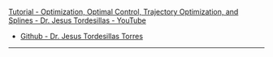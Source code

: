[Tutorial - Optimization, Optimal Control, Trajectory Optimization, and Splines - Dr. Jesus Tordesillas - YouTube](https://youtu.be/j82Ia436DYY?si=-oYNAPWkHqzdC5Iw)

* [Github - Dr. Jesus Tordesillas Torres](https://github.com/jtorde)

- - - -
